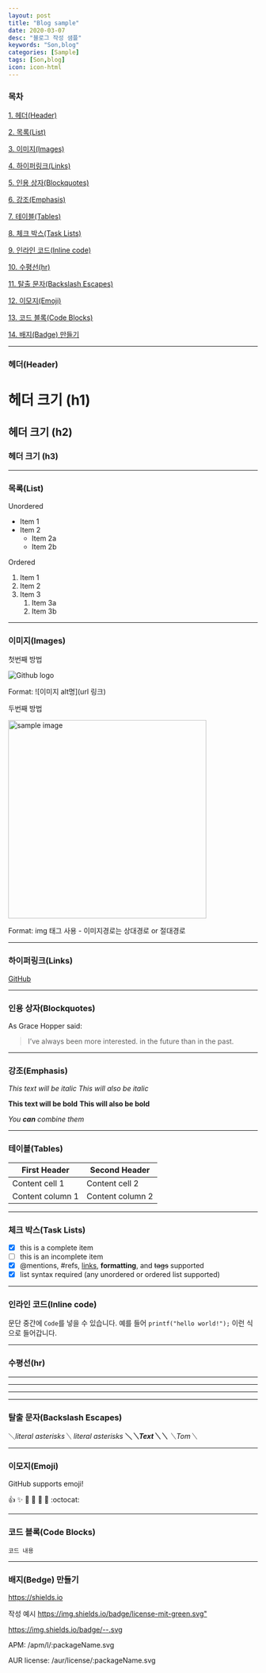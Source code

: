 ```yaml
---
layout: post
title: "Blog sample"
date: 2020-03-07
desc: "블로그 작성 샘플"
keywords: "Son,blog"
categories: [Sample]
tags: [Son,blog]
icon: icon-html
---
```


### 목차

[1. 헤더(Header)](#list1)

[2. 목록(List)](#list2)

[3. 이미지(Images)](#list3)

[4. 하이퍼링크(Links)](#list4)

[5. 인용 상자(Blockquotes)](#list5)

[6. 강조(Emphasis)](#list6)

[7. 테이블(Tables)](#list7)

[8. 체크 박스(Task Lists)](#list8)

[9. 인라인 코드(Inline code)](#list9)

[10. 수평선(hr)](#list10)

[11. 탈출 문자(Backslash Escapes)](#list11)

[12. 이모지(Emoji)](#list12)

[13. 코드 블록(Code Blocks)](#list13)

[14. 배지(Badge) 만들기](#list14)

---

### 헤더(Header)    <a name="list1"></a>

# 헤더 크기 (h1) 
## 헤더 크기 (h2) 
### 헤더 크기 (h3) 

---

### 목록(List)    <a name="list2"></a>

Unordered 
* Item 1 
* Item 2 
    * Item 2a 
    * Item 2b 

Ordered 
1. Item 1 
1. Item 2 
1. Item 3 
    1. Item 3a 
    1. Item 3b

---

### 이미지(Images)    <a name="list3"></a>

첫번째 방법 

![Github logo](/images/markdown_logo.jpg) 

Format: ![이미지 alt명](url 링크) 


두번째 방법 

<a href="#"><img src="https://github.com/..각자절대경로../images/markdown_syntax.jpg" width="400px" alt="sample image"></a> 

Format: img 태그 사용 - 이미지경로는 상대경로 or 절대경로

---

### 하이퍼링크(Links)    <a name="list4"></a>

[GitHub](http://github.com "깃허브")

---

### 인용 상자(Blockquotes)    <a name="list5"></a>

As Grace Hopper said: 

> I’ve always been more interested. 
> in the future than in the past.

---

### 강조(Emphasis)    <a name="list6"></a>

*This text will be italic* 
_This will also be italic_ 

**This text will be bold** 
__This will also be bold__ 

*You **can** combine them*

---

### 테이블(Tables)    <a name="list7"></a>

First Header | Second Header 
------------ | ------------- 
Content cell 1 | Content cell 2 
Content column 1 | Content column 2

---

### 체크 박스(Task Lists)    <a name="list8"></a>

- [x] this is a complete item 
- [ ] this is an incomplete item 
- [x] @mentions, #refs, [links](), **formatting**, and <del>tags</del> supported 
- [x] list syntax required (any unordered or ordered list supported)

---

### 인라인 코드(Inline code)    <a name="list9"></a>

문단 중간에 `Code`를 넣을 수 있습니다. 
예를 들어 `printf("hello world!");` 이런 식으로 들어갑니다.

---

### 수평선(hr)    <a name="list10"></a>

--- 
*** 
___

---

### 탈출 문자(Backslash Escapes)    <a name="list11"></a>

＼*literal asterisks＼* 
*literal asterisks* 
__＼*＼*Text＼*＼*__ 
_＼_Tom＼__

---

### 이모지(Emoji)    <a name="list12"></a>

GitHub supports emoji! 

:+1: :sparkles: :camel: :tada: 
:rocket: :metal: :octocat:

---

### 코드 블록(Code Blocks)    <a name="list13"></a>

```
코드 내용
```

---

### 배지(Bedge) 만들기    <a name="list14"></a>

https://shields.io

작성 예시 
<https://img.shields.io/badge/license-mit-green.svg"> 

https://img.shields.io/badge/--.svg 

APM: /apm/l/:packageName.svg 

AUR license: /aur/license/:packageName.svg
